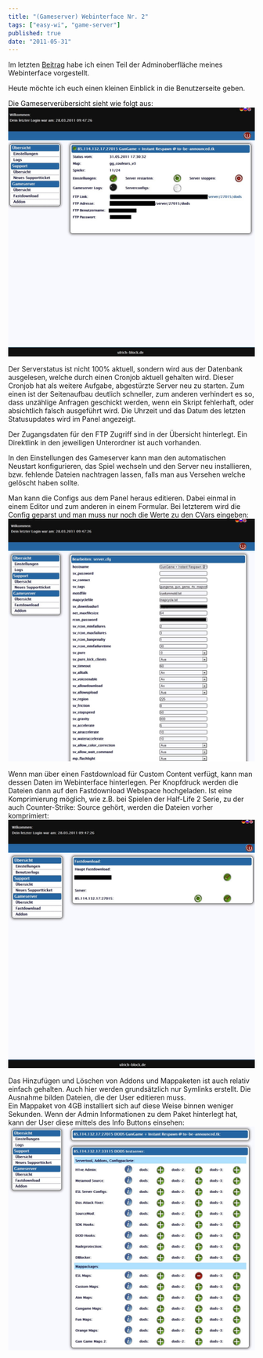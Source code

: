 ```yaml
---
title: "(Gameserver) Webinterface Nr. 2"
tags: ["easy-wi", "game-server"]
published: true
date: "2011-05-31"
---
```


Im letzten [Beitrag](/gameserver-webinterface/) habe ich einen Teil der Adminoberfläche meines Webinterface vorgestellt.

Heute möchte ich euch einen kleinen Einblick in die Benutzerseite geben.

Die Gameserverübersicht sieht wie folgt aus:  
![user_gsoverview](./user_gsoverview.jpg)

Der Serverstatus ist nicht 100% aktuell, sondern wird aus der Datenbank ausgelesen, welche durch einen Cronjob aktuell gehalten wird. Dieser Cronjob hat als weitere Aufgabe, abgestürzte Server neu zu starten. Zum einen ist der Seitenaufbau deutlich schneller, zum anderen verhindert es so, dass unzählige Anfragen geschickt werden, wenn ein Skript fehlerhaft, oder absichtlich falsch ausgeführt wird. Die Uhrzeit und das Datum des letzten Statusupdates wird im Panel angezeigt.

Der Zugangsdaten für den FTP Zugriff sind in der Übersicht hinterlegt. Ein Direktlink in den jeweiligen Unterordner ist auch vorhanden.

In den Einstellungen des Gameserver kann man den automatischen Neustart konfigurieren, das Spiel wechseln und den Server neu installieren, bzw. fehlende Dateien nachtragen lassen, falls man aus Versehen welche gelöscht haben sollte.  
  
Man kann die Configs aus dem Panel heraus editieren. Dabei einmal in einem Editor und zum anderen in einem Formular. Bei letzterem wird die Config geparst und man muss nur noch die Werte zu den CVars eingeben:  
![user_config](./user_config.jpg)

Wenn man über einen Fastdownload für Custom Content verfügt, kann man dessen Daten im Webinterface hinterlegen. Per Knopfdruck werden die Dateien dann auf den Fastdownload Webspace hochgeladen. Ist eine Komprimierung möglich, wie z.B. bei Spielen der Half-Life 2 Serie, zu der auch Counter-Strike: Source gehört, werden die Dateien vorher komprimiert:  
![fastdownload](./fastdownload1.jpg)

Das Hinzufügen und Löschen von Addons und Mappaketen ist auch relativ einfach gehalten. Auch hier werden grundsätzlich nur Symlinks erstellt. Die Ausnahme bilden Dateien, die der User editieren muss.  
Ein Mappaket von 4GB installiert sich auf diese Weise binnen weniger Sekunden. Wenn der Admin Informationen zu dem Paket hinterlegt hat, kann der User diese mittels des Info Buttons einsehen:  
![user_addon](./user_addon.jpg)

